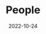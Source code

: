 ---
title: People
date: 2022-10-24

type: landing

sections:
  - block: people
    content:
      title: Meet the Team
      # Choose which groups/teams of users to display.
      #   Edit `user_groups` in each user's profile to add them to one or more of these groups.
      user_groups:
          - Researchers
          - Alumni (incl. Guests)
          - Guests
          - MIDLAND Collaborators
      sort_by: Params.last_name
      sort_ascending: true
    design:
      show_interests: false
      show_role: true
      show_social: true
---